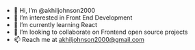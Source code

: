 - 👋 Hi, I’m @akhiljohnson2000
- 👀 I’m interested in Front End Development
- 🌱 I’m currently learning React
- 💞️ I’m looking to collaborate on Frontend open source projects
- 📫 Reach me at akhiljohnson2000@gmail.com

<!---
akhiljohnson2000/akhiljohnson2000 is a ✨ special ✨ repository because its `README.md` (this file) appears on your GitHub profile.
You can click the Preview link to take a look at your changes.
--->
